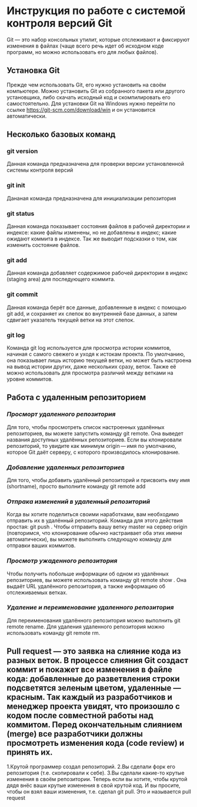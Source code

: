 # Инструкция по работе с системой контроля версий Git 

 Git — это набор консольных утилит, которые отслеживают и фиксируют изменения в файлах (чаще всего речь идет об исходном коде программ, но можно использовать его для любых файлов).

 ## Установка Git  

 Прежде чем использовать Git, его нужно установить на своём компьютере. Можно установить Git из собранного пакета или другого установщика, либо скачать исходный код и скомпилировать его самостоятельно.
 Для установки Git на Windows нужно перейти по ссылке  https://git-scm.com/download/win и он установится автоматически.

 ## Несколько базовых команд  

 ### git version  

 Данная команда предназначена для проверки версии установленной системы контроля версий  

 ### git init  

 Дананая команда предназначена для инициализации репозитория  

 ### git status  

 Данная команда показывает состояния файлов в рабочей директории и индексе: какие файлы изменены, но не добавлены в индекс; какие ожидают коммита в индексе. Так же выводит подсказки о том, как изменить состояние файлов. 

 ### git add  

 Данная команда добавляет содержимое рабочей директории в индекс (staging area) для последующего коммита. 

 ### git commit 

 Данная команда берёт все данные, добавленные в индекс с помощью git add, и сохраняет их слепок во внутренней базе данных, а затем сдвигает указатель текущей ветки на этот слепок.  

 ### git log  

 Команда git log используется для просмотра истории коммитов, начиная с самого свежего и уходя к истокам проекта. По умолчанию, она показывает лишь историю текущей ветки, но может быть настроена на вывод истории других, даже нескольких сразу, веток. Также её можно использовать для просмотра различий между ветками на уровне коммитов.  
  
  ## Работа с удаленным репозиторием  
   ### _Просморт удаленного репозитория_  
   Для того, чтобы просмотреть список настроенных удалённых репозиториев, вы можете запустить команду git remote. Она выведет названия доступных удалённых репозиториев. Если вы клонировали репозиторий, то увидите как минимум origin — имя по умолчанию, которое Git даёт серверу, с которого производилось клонирование. 
   ### _Добавление удаленных репозиториев_  
   Для того, чтобы добавить удалённый репозиторий и присвоить ему имя (shortname), просто выполните команду git remote add <shortname> <url>  
   ### _Отпрака изменений в удаленный репозиторий_  
   Когда вы хотите поделиться своими наработками, вам необходимо отправить их в удалённый репозиторий. Команда для этого действия простая: git push <remote-name> <branch-name>. Чтобы отправить вашу ветку master на сервер origin (повторимся, что клонирование обычно настраивает оба этих имени автоматически), вы можете выполнить следующую команду для отправки ваших коммитов.
   ### _Просмотр ужаденного репозитория_ 
   Чтобы получить побольше информации об одном из удалённых репозиториев, вы можете использовать команду git remote show <remote>. Она выдаёт URL удалённого репозитория, а также информацию об отслеживаемых ветках. 
   ### _Удаление и переименование удаленного репозитория_  
   Для переименования удалённого репозитория можно выполнить git remote rename. 
   Для удаления удаленного репозитория можно использовать команду git remote rm.

 ## Pull request  — это заявка на слияние кода из разных веток. В процессе слияния Git создаст коммит и покажет все изменения в файле кода: добавленные до разветвления строки подсветятся зеленым цветом, удаленные — красным. Так каждый из разработчиков и менеджер проекта увидят, что произошло с кодом после совместной работы над коммитом. Перед окончательным слиянием (merge) все разработчики должны просмотреть изменения кода (code review) и принять их.
 1.Крутой программер создал репозиторий.
 2.Вы сделали форк его репозитория (т.е. скопировали к себе).
 3.Вы сделали какие-то крутые изменения в своём репозитории.
Теперь если вы хотите, чтобы крутой дядя внёс ваши крутые изменения в свой крутой код. И вы просите, чтобы он взял ваши изменения, т.е. сделал git pull. Это и называется pull request